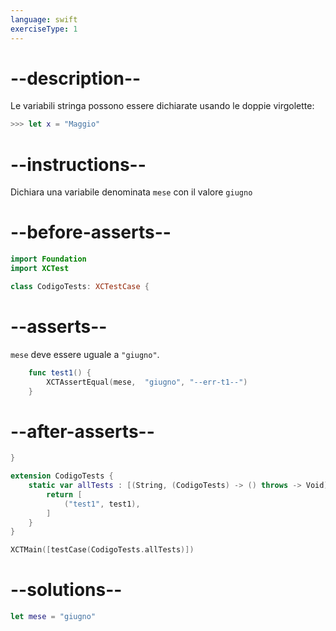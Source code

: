```yaml
---
language: swift
exerciseType: 1
---
```


# --description--

Le variabili stringa possono essere dichiarate usando le doppie virgolette:
```swift
>>> let x = "Maggio"
```

# --instructions--

Dichiara una variabile denominata `mese` con il valore `giugno`

# --before-asserts--

```swift
import Foundation
import XCTest

class CodigoTests: XCTestCase {
```

# --asserts--

`mese` deve essere uguale a `"giugno"`.

```swift
    func test1() {
        XCTAssertEqual(mese,  "giugno", "--err-t1--")
    }
```

# --after-asserts--

```swift
}

extension CodigoTests {
    static var allTests : [(String, (CodigoTests) -> () throws -> Void)] {
        return [
            ("test1", test1),
        ]
    }
}

XCTMain([testCase(CodigoTests.allTests)])
```

# --solutions--

```swift
let mese = "giugno"
```
